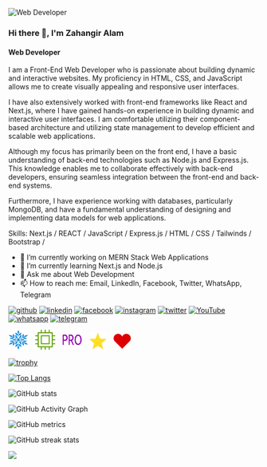 ![Web Developer](https://i.ibb.co/NsZ05G0/20230312-174040.jpg)
### Hi there 👋, I'm Zahangir Alam
#### Web Developer

I am a Front-End Web Developer who is passionate about building dynamic and interactive websites. My proficiency in HTML, CSS, and JavaScript allows me to create visually appealing and responsive user interfaces.

I have also extensively worked with front-end frameworks like React and Next.js, where I have gained hands-on experience in building dynamic and interactive user interfaces. I am comfortable utilizing their component-based architecture and utilizing state management to develop efficient and scalable web applications.

Although my focus has primarily been on the front end, I have a basic understanding of back-end technologies such as Node.js and Express.js. This knowledge enables me to collaborate effectively with back-end developers, ensuring seamless integration between the front-end and back-end systems.

Furthermore, I have experience working with databases, particularly MongoDB, and have a fundamental understanding of designing and implementing data models for web applications.

Skills: Next.js / REACT / JavaScript / Express.js / HTML / CSS / Tailwinds / Bootstrap /

- 🔭 I’m currently working on MERN Stack Web Applications 
- 🌱 I’m currently learning Next.js and Node.js 
- 💬 Ask me about Web Development 
- 📫 How to reach me: Email, LinkedIn, Facebook, Twitter, WhatsApp, Telegram  


[<img src='https://cdn.jsdelivr.net/npm/simple-icons@3.0.1/icons/github.svg' alt='github' height='40'>](https://github.com/zahangir20bd)  [<img src='https://cdn.jsdelivr.net/npm/simple-icons@3.0.1/icons/linkedin.svg' alt='linkedin' height='40'>](https://www.linkedin.com/in/zahangir20bds/)  [<img src='https://cdn.jsdelivr.net/npm/simple-icons@3.0.1/icons/facebook.svg' alt='facebook' height='40'>](https://www.facebook.com/zahangir20bd)  [<img src='https://cdn.jsdelivr.net/npm/simple-icons@3.0.1/icons/instagram.svg' alt='instagram' height='40'>](https://www.instagram.com/zahangir20bd/)  [<img src='https://cdn.jsdelivr.net/npm/simple-icons@3.0.1/icons/twitter.svg' alt='twitter' height='40'>](https://twitter.com/zahangir20bd)  [<img src='https://cdn.jsdelivr.net/npm/simple-icons@3.0.1/icons/youtube.svg' alt='YouTube' height='40'>](https://www.youtube.com/channel/oddhyan4982)  [<img src='https://cdn.jsdelivr.net/npm/simple-icons@3.0.1/icons/whatsapp.svg' alt='whatsapp' height='40'>](+8801611391706)  [<img src='https://cdn.jsdelivr.net/npm/simple-icons@3.0.1/icons/telegram.svg' alt='telegram' height='40'>](+8801611391706)  

<a href='https://archiveprogram.github.com/'><img src='https://raw.githubusercontent.com/acervenky/animated-github-badges/master/assets/acbadge.gif' width='40' height='40'></a> <a href='https://docs.github.com/en/developers'><img src='https://raw.githubusercontent.com/acervenky/animated-github-badges/master/assets/devbadge.gif' width='40' height='40'></a> <a href='https://github.com/pricing'><img src='https://raw.githubusercontent.com/acervenky/animated-github-badges/master/assets/pro.gif' width='40' height='40'></a> <a href='https://stars.github.com/'><img src='https://raw.githubusercontent.com/acervenky/animated-github-badges/master/assets/starbadge.gif' width='35' height='35'></a> <a href='https://docs.github.com/en/github/supporting-the-open-source-community-with-github-sponsors'><img src='https://raw.githubusercontent.com/acervenky/animated-github-badges/master/assets/sponsorbadge.gif' width='35' height='35'></a> 

[![trophy](https://github-profile-trophy.vercel.app/?username=zahangir20bd)](https://github.com/ryo-ma/github-profile-trophy)

[![Top Langs](https://github-readme-stats.vercel.app/api/top-langs/?username=zahangir20bd)](https://github.com/anuraghazra/github-readme-stats)

![GitHub stats](https://github-readme-stats.vercel.app/api?username=zahangir20bd&show_icons=true&count_private=true)  

![GitHub Activity Graph](https://activity-graph.herokuapp.com/graph?username=zahangir20bd)  

![GitHub metrics](https://metrics.lecoq.io/zahangir20bd)  

![GitHub streak stats](https://streak-stats.demolab.com/?user=zahangir20bd)  

![](https://komarev.com/ghpvc/?username=zahangir20bd)
